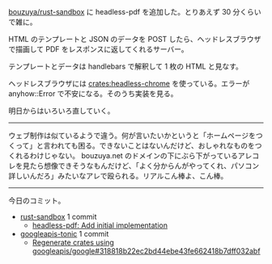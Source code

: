 [bouzuya/rust-sandbox] に headless-pdf を追加した。とりあえず 30 分くらいで雑に。

HTML のテンプレートと JSON のデータを POST したら、ヘッドレスブラウザで描画して PDF をレスポンスに返してくれるサーバー。

テンプレートとデータは handlebars で解釈して 1 枚の HTML と見なす。

ヘッドレスブラウザには [crates:headless-chrome] を使っている。エラーが anyhow::Error で不安になる。そのうち実装を見る。

明日からはいろいろ直していく。

---

ウェブ制作は似ているようで違う。何が言いたいかというと「ホームページをつくって」と言われても困る。できないことはないんだけど、おしゃれなものをつくれるわけじゃない。 bouzuya.net のドメインの下にぶら下がっているアレコレを見たら想像できそうなもんだけど、「よく分からんがやってくれ、パソコン詳しいんだろ」みたいなアレで殴られる。リアルこん棒よ、こん棒。

---

今日のコミット。

- [rust-sandbox](https://github.com/bouzuya/rust-sandbox) 1 commit
  - [headless-pdf: Add initial implementation](https://github.com/bouzuya/rust-sandbox/commit/9b8662440c4402a1e4945b984b0882b457db4933)
- [googleapis-tonic](https://github.com/bouzuya/googleapis-tonic) 1 commit
  - [Regenerate crates using googleapis/google#318818b22ec2bd44ebe43fe662418b7dff032abf](https://github.com/bouzuya/googleapis-tonic/commit/c48503a7fa335342805a652e8cddd3ad640c2bed)

[bouzuya/rust-sandbox]: https://github.com/bouzuya/rust-sandbox
[crates:headless-chrome]: https://crates.io/crates/headless-chrome
